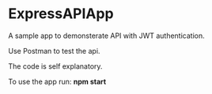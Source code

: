 # ExpressAPIApp
A sample app to demonsterate API with JWT authentication.

Use Postman to test the api.

The code is self explanatory.

To use the app run:
**npm start**
